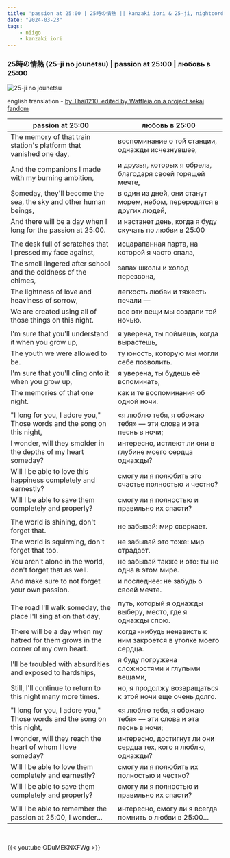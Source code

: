 ```yaml
---
title: 'passion at 25:00 | 25時の情熱 || kanzaki iori & 25-ji, nightcord de'
date: "2024-03-23"
tags:
    - niigo
    - kanzaki iori
---
```


### 25時の情熱 (25-ji no jounetsu) | passion at 25:00 | любовь в 25:00

![25-ji no jounetsu](images/niigo/songs/25-ji_no_Jounetsu_Game_Cover.heic)

english translation - [by Thai1210, edited by Waffleia on a project sekai fandom](https://projectsekai.fandom.com/wiki/25-ji_no_Jounetsu)

passion at 25:00 | любовь в 25:00
--|--
The memory of that train station's platform that vanished one day, | воспоминание о той станции, однажды исчезнувшее,
And the companions I made with my burning ambition, | и друзья, которых я обрела, благодаря своей горящей мечте,
Someday, they'll become the sea, the sky and other human beings, | в один из дней, они станут морем, небом, переродятся в других людей,
And there will be a day when I long for the passion at 25:00. | и настанет день, когда я буду скучать по любви в 25:00
|||
The desk full of scratches that I pressed my face against, | исцарапанная парта, на которой я часто спала,
The smell lingered after school and the coldness of the chimes, | запах школы и холод перезвона,
The lightness of love and heaviness of sorrow, | легкость любви и тяжесть печали —
We are created using all of those things on this night. | все эти вещи мы создали той ночью.
|||
I'm sure that you'll understand it when you grow up, | я уверена, ты поймешь, когда вырастешь,
The youth we were allowed to be. | ту юность, которую мы могли себе позволить.
I'm sure that you'll cling onto it when you grow up, | я уверена, ты будешь её вспоминать,
The memories of that one night. | как и те воспоминания об одной ночи.
|||
"I long for you, I adore you," Those words and the song on this night, | «я люблю тебя, я обожаю тебя» — эти слова и эта песнь в ночи;
I wonder, will they smolder in the depths of my heart someday? | интересно, истлеют ли они в глубине моего сердца однажды?
Will I be able to love this happiness completely and earnestly? | смогу ли я полюбить это счастье полностью и честно?
Will I be able to save them completely and properly? | смогу ли я полностью и правильно их спасти?
|||
The world is shining, don't forget that. | не забывай: мир сверкает.
The world is squirming, don't forget that too. | не забывай это тоже: мир страдает.
You aren't alone in the world, don't forget that as well. | не забывай также и это: ты не одна в этом мире.
And make sure to not forget your own passion. | и последнее: не забудь о своей мечте.
|||
The road I'll walk someday, the place I'll sing at on that day, | путь, который я однажды выберу, место, где я однажды спою.
There will be a day when my hatred for them grows in the corner of my own heart. | когда-нибудь ненависть к ним закроется в уголке моего сердца.
I'll be troubled with absurdities and exposed to hardships, | я буду погружена сложностями и глупыми вещами,
Still, I'll continue to return to this night many more times. | но, я продолжу возвращаться к этой ночи еще очень долго.
|||
"I long for you, I adore you," Those words and the song on this night, | «я люблю тебя, я обожаю тебя» — эти слова и эта песнь в ночи;
I wonder, will they reach the heart of whom I love someday? | интересно, достигнут ли они сердца тех, кого я люблю, однажды?
Will I be able to love them completely and earnestly? | смогу ли я полюбить их полностью и честно?
Will I be able to save them completely and properly? | смогу ли я полностью и правильно их спасти?
|||
Will I be able to remember the passion at 25:00, I wonder... | интересно, смогу ли я всегда помнить о любви в 25:00…

<br>

{{< youtube ODuMEKNXFWg >}}